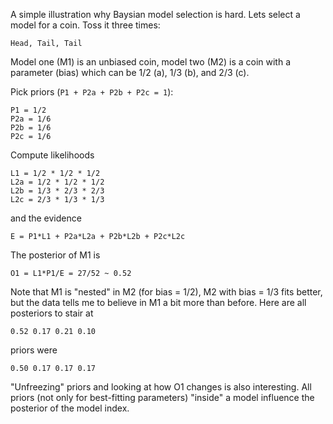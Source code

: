 A simple illustration why Baysian model selection is hard. Lets select
a model for a coin. Toss it three times:

    Head, Tail, Tail

Model one (M1) is an unbiased coin, model two (M2) is a coin with a
parameter (bias) which can be 1/2 (a), 1/3 (b), and 2/3 (c).

Pick priors (`P1 + P2a + P2b + P2c = 1`):

    P1 = 1/2
    P2a = 1/6
    P2b = 1/6
    P2c = 1/6

Compute likelihoods

    L1 = 1/2 * 1/2 * 1/2
    L2a = 1/2 * 1/2 * 1/2
    L2b = 1/3 * 2/3 * 2/3
    L2c = 2/3 * 1/3 * 1/3

and the evidence

    E = P1*L1 + P2a*L2a + P2b*L2b + P2c*L2c

The posterior of M1 is

    O1 = L1*P1/E = 27/52 ~ 0.52

Note that M1 is "nested" in M2 (for bias = 1/2), M2 with bias = 1/3
fits better, but the data tells me to believe in M1 a bit more than
before. Here are all posteriors to stair at

    0.52 0.17 0.21 0.10

priors were

    0.50 0.17 0.17 0.17

"Unfreezing" priors and looking at how O1 changes is also
interesting. All priors (not only for best-fitting parameters)
"inside" a model influence the posterior of the model index.
